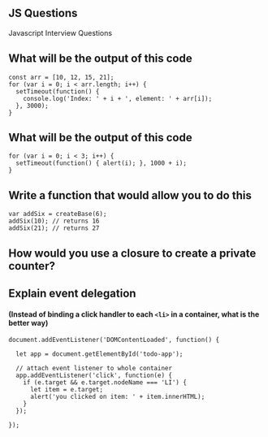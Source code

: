 ## JS Questions
Javascript Interview Questions

## What will be the output of this code

```
const arr = [10, 12, 15, 21];
for (var i = 0; i < arr.length; i++) {
  setTimeout(function() {
    console.log('Index: ' + i + ', element: ' + arr[i]);
  }, 3000);
}
```
## What will be the output of this code
```
for (var i = 0; i < 3; i++) {
  setTimeout(function() { alert(i); }, 1000 + i);
}
```
## Write a function that would allow you to do this
```
var addSix = createBase(6);
addSix(10); // returns 16
addSix(21); // returns 27
```
## How would you use a closure to create a private counter?

## Explain event delegation 
#### (Instead of binding a click handler to each `<li>` in a container, what is the better way)
```
document.addEventListener('DOMContentLoaded', function() {
  
  let app = document.getElementById('todo-app');
  
  // attach event listener to whole container
  app.addEventListener('click', function(e) {
    if (e.target && e.target.nodeName === 'LI') {
      let item = e.target;
      alert('you clicked on item: ' + item.innerHTML);
    }
  });
  
});
```
  
